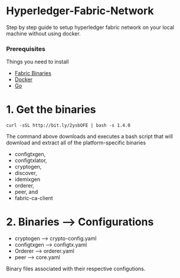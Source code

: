 # Hyperledger-Fabric-Network
Step by step guide to setup hyperledger fabric network on your local machine without using docker.

### Prerequisites

Things you need to install

* [Fabric Binaries](https://hyperledger-fabric.readthedocs.io/en/release-1.4/install.html) 
* [Docker](https://www.docker.com/products/docker-desktop)
* [Go](https://golang.org/)

# 1. Get the binaries 

```
curl -sSL http://bit.ly/2ysbOFE | bash -s 1.4.0
```

The command above downloads and executes a bash script that will download and extract all of the platform-specific binaries 

* configtxgen,
* configtxlator,
* cryptogen,
* discover,
* idemixgen
* orderer,
* peer, and
* fabric-ca-client

# 2. Binaries --> Configurations

* cryptogen --> crypto-config.yaml
* configtxgen --> configtx.yaml
* Orderer --> orderer.yaml
* peer --> core.yaml

Binary files associated with their respective configutions.